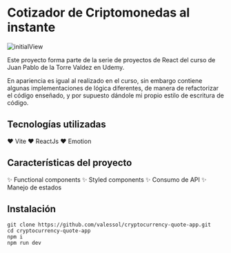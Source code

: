 # Cotizador de Criptomonedas al instante

![initialView](https://res.cloudinary.com/dagruxu0y/image/upload/v1677261431/3_xq0ef2.png)

Este proyecto forma parte de la serie de proyectos de React del curso de Juan Pablo de la Torre Valdez en Udemy.

En apariencia es igual al realizado en el curso, sin embargo contiene algunas implementaciones de lógica diferentes, de manera de refactorizar el código enseñado, y por supuesto dándole mi propio estilo de escritura de código.

## Tecnologías utilizadas

❤️ Vite
❤️ ReactJs
❤️ Emotion

## Características del proyecto

✨ Functional components
✨ Styled components
✨ Consumo de API
✨ Manejo de estados

## Instalación
```
git clone https://github.com/valessol/cryptocurrency-quote-app.git
cd cryptocurrency-quote-app
npm i
npm run dev
```
